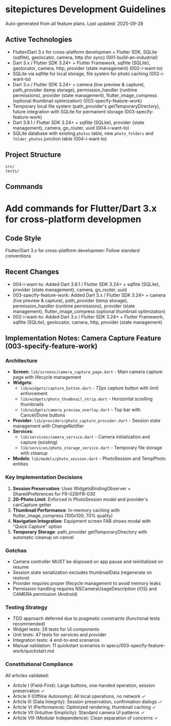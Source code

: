 # sitepictures Development Guidelines

Auto-generated from all feature plans. Last updated: 2025-09-28

## Active Technologies
- Flutter/Dart 3.x for cross-platform developmen + Flutter SDK, SQLite (sqflite), geolocator, camera, http (for sync) (001-build-an-industrial)
- Dart 3.x / Flutter SDK 3.24+ + Flutter Framework, sqflite (SQLite), geolocator, camera, http, provider (state management) (002-i-want-to)
- SQLite via sqflite for local storage, file system for photo caching (002-i-want-to)
- Dart 3.x / Flutter SDK 3.24+ + camera (live preview & capture), path_provider (temp storage), permission_handler (runtime permissions), provider (state management), flutter_image_compress (optional thumbnail optimization) (003-specify-feature-work)
- Temporary local file system (path_provider's getTemporaryDirectory), future integration with SQLite for permanent storage (003-specify-feature-work)
- Dart 3.8.1 / Flutter SDK 3.24+ + sqflite (SQLite), provider (state management), camera, go_router, uuid (004-i-want-to)
- SQLite database with existing `photos` table, new `photo_folders` and `folder_photos` junction table (004-i-want-to)

## Project Structure
```
src/
tests/
```

## Commands
# Add commands for Flutter/Dart 3.x for cross-platform developmen

## Code Style
Flutter/Dart 3.x for cross-platform developmen: Follow standard conventions

## Recent Changes
- 004-i-want-to: Added Dart 3.8.1 / Flutter SDK 3.24+ + sqflite (SQLite), provider (state management), camera, go_router, uuid
- 003-specify-feature-work: Added Dart 3.x / Flutter SDK 3.24+ + camera (live preview & capture), path_provider (temp storage), permission_handler (runtime permissions), provider (state management), flutter_image_compress (optional thumbnail optimization)
- 002-i-want-to: Added Dart 3.x / Flutter SDK 3.24+ + Flutter Framework, sqflite (SQLite), geolocator, camera, http, provider (state management)

## Implementation Notes: Camera Capture Feature (003-specify-feature-work)

### Architecture
- **Screen**: `lib/screens/camera_capture_page.dart` - Main camera capture page with lifecycle management
- **Widgets**:
  - `lib/widgets/capture_button.dart` - 72px capture button with limit enforcement
  - `lib/widgets/photo_thumbnail_strip.dart` - Horizontal scrolling thumbnails
  - `lib/widgets/camera_preview_overlay.dart` - Top bar with Cancel/Done buttons
- **Provider**: `lib/providers/photo_capture_provider.dart` - Session state management with ChangeNotifier
- **Services**:
  - `lib/services/camera_service.dart` - Camera initialization and capture (existing)
  - `lib/services/photo_storage_service.dart` - Temporary file storage with cleanup
- **Models**: `lib/models/photo_session.dart` - PhotoSession and TempPhoto entities

### Key Implementation Decisions
1. **Session Preservation**: Uses WidgetsBindingObserver + SharedPreferences for FR-029/FR-030
2. **20-Photo Limit**: Enforced in PhotoSession model and provider's canCapture getter
3. **Thumbnail Performance**: In-memory caching with flutter_image_compress (100x100, 70% quality)
4. **Navigation Integration**: Equipment screen FAB shows modal with "Quick Capture" option
5. **Temporary Storage**: path_provider getTemporaryDirectory with automatic cleanup on cancel

### Gotchas
- Camera controller MUST be disposed on app pause and reinitialized on resume
- Session state serialization excludes thumbnailData (regenerate on restore)
- Provider requires proper lifecycle management to avoid memory leaks
- Permission handling requires NSCameraUsageDescription (iOS) and CAMERA permission (Android)

### Testing Strategy
- TDD approach deferred due to pragmatic constraints (functional tests recommended)
- Widget tests: 26 tests for UI components
- Unit tests: 47 tests for services and provider
- Integration tests: 4 end-to-end scenarios
- Manual validation: 11 quickstart scenarios in specs/003-specify-feature-work/quickstart.md

### Constitutional Compliance
All articles validated:
- Article I (Field-First): Large buttons, one-handed operation, session preservation ✓
- Article II (Offline Autonomy): All local operations, no network ✓
- Article III (Data Integrity): Session preservation, confirmation dialogs ✓
- Article VI (Performance): Optimized rendering, thumbnail caching ✓
- Article VII (Intuitive Simplicity): Standard camera UI patterns ✓
- Article VIII (Modular Independence): Clean separation of concerns ✓

<!-- MANUAL ADDITIONS START -->
<!-- MANUAL ADDITIONS END -->

